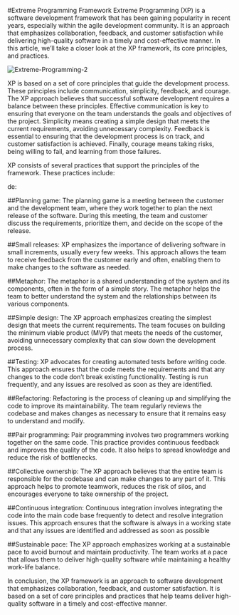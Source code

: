 #Extreme Programming Framework
Extreme Programming (XP) is a software development framework that has been gaining popularity in recent years, especially within the agile development community. It is an approach that emphasizes collaboration, feedback, and customer satisfaction while delivering high-quality software in a timely and cost-effective manner. In this article, we’ll take a closer look at the XP framework, its core principles, and practices.

![Extreme-Programming-2](https://user-images.githubusercontent.com/102752269/227774989-11248ddb-ec0f-42d0-86b7-9f707cb35624.png)

XP is based on a set of core principles that guide the development process. These principles include communication, simplicity, feedback, and courage. The XP approach believes that successful software development requires a balance between these principles. Effective communication is key to ensuring that everyone on the team understands the goals and objectives of the project. Simplicity means creating a simple design that meets the current requirements, avoiding unnecessary complexity. Feedback is essential to ensuring that the development process is on track, and customer satisfaction is achieved. Finally, courage means taking risks, being willing to fail, and learning from those failures.

XP consists of several practices that support the principles of the framework. These practices include:

de:

##Planning game: 
The planning game is a meeting between the customer and the development team, where they work together to plan the next release of the software. During this meeting, the team and customer discuss the requirements, prioritize them, and decide on the scope of the release.

##Small releases:
XP emphasizes the importance of delivering software in small increments, usually every few weeks. This approach allows the team to receive feedback from the customer early and often, enabling them to make changes to the software as needed.

##Metaphor:
The metaphor is a shared understanding of the system and its components, often in the form of a simple story. The metaphor helps the team to better understand the system and the relationships between its various components.

##Simple design:
The XP approach emphasizes creating the simplest design that meets the current requirements. The team focuses on building the minimum viable product (MVP) that meets the needs of the customer, avoiding unnecessary complexity that can slow down the development process.

##Testing:
XP advocates for creating automated tests before writing code. This approach ensures that the code meets the requirements and that any changes to the code don’t break existing functionality. Testing is run frequently, and any issues are resolved as soon as they are identified.

 ##Refactoring:
 Refactoring is the process of cleaning up and simplifying the code to improve its maintainability. The team regularly reviews the codebase and makes changes as necessary to ensure that it remains easy to understand and modify.
 
 ##Pair programming:
 Pair programming involves two programmers working together on the same code. This practice provides continuous feedback and improves the quality of the code. It also helps to spread knowledge and reduce the risk of bottlenecks.
 
 ##Collective ownership: 
 The XP approach believes that the entire team is responsible for the codebase and can make changes to any part of it. This approach helps to promote teamwork, reduces the risk of silos, and encourages everyone to take ownership of the project.
 
 ##Continuous integration: 
 Continuous integration involves integrating the code into the main code base frequently to detect and resolve integration issues. This approach ensures that the software is always in a working state and that any issues are identified and addressed as soon as possible
 
 ##Sustainable pace: 
 The XP approach emphasizes working at a sustainable pace to avoid burnout and maintain productivity. The team works at a pace that allows them to deliver high-quality software while maintaining a healthy work-life balance.
 
 In conclusion, the XP framework is an approach to software development that emphasizes collaboration, feedback, and customer satisfaction. It is based on a set of core principles and practices that help teams deliver high-quality software in a timely and cost-effective manner.
 
